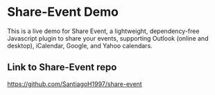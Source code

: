 
# Share-Event Demo

This is a live demo for Share Event, a lightweight, dependency-free Javascript plugin to share your events, supporting Outlook (online and desktop), iCalendar, Google, and Yahoo calendars.

## Link to Share-Event repo
https://github.com/SantiagoH1997/share-event

